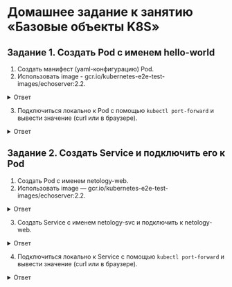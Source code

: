 # Домашнее задание к занятию «Базовые объекты K8S» 

## Задание 1. Создать Pod с именем hello-world

1. Создать манифест (yaml-конфигурацию) Pod.
2. Использовать image - gcr.io/kubernetes-e2e-test-images/echoserver:2.2.

<details>
<summary>Ответ</summary>
<br>

````   
netology@microk8s:~/k8s$ cat pod.yaml 
apiVersion: v1
kind: Pod
metadata:
  name: hello-word
spec:
  containers:
  - name: hello-word
    image: ealen/echo-server:0.8.10
    ports:
    - containerPort: 80
````   
Образ gcr.io/kubernetes-e2e-test-images/echoserver:2.2 не доступен для подключения из вне
вылетает с ошибкой:
 ````   
netology@microk8s:~$ kubectl -n default port-forward pods/hello-word 8080:80 --address 0.0.0.0   
Forwarding from 0.0.0.0:8080 -> 80   
Handling connection for 8080  
E1030 17:30:59.527542    3454 portforward.go:409] an error occurred forwarding 8080 -> 80: error forwarding port 80 to pod 598270c0f71576ee0cca6885167492bd8c6d63990ecc667b0afdd279d67ed04a, uid : failed to execute portforward in network namespace "/var/run/netns/cni-3ad752c2-b924-be3e-1fc6-9947beb6d0e6": failed to connect to localhost:80 inside namespace "598270c0f71576ee0cca6885167492bd8c6d63990ecc667b0afdd279d67ed04a", IPv4: dial tcp4 127.0.0.1:80: connect: connection refused IPv6 dial tcp6 [::1]:80: connect: connection refused 
error: lost connection to pod   

 ````   

</details>    

3. Подключиться локально к Pod с помощью `kubectl port-forward` и вывести значение (curl или в браузере).

<details>
<summary>Ответ</summary>
<br>

````   
netology@microk8s:~/k8s$ kubectl -n default port-forward pods/hello-word 8080:80 --address 0.0.0.0
Forwarding from 0.0.0.0:8080 -> 80
Handling connection for 8080

````   
````   
devops-netology git:(k8s_dz2) ✗ curl 158.160.112.205:8080
{"host":{"hostname":"158.160.112.205","ip":"::ffff:127.0.0.1","ips":[]},"http":{"method":"GET","baseUrl":"","originalUrl":"/","protocol":"http"},"request":{"params":{"0":"/"},"query":{},"cookies":{},"body":{},"headers":{"host":"158.160.112.205:8080","user-agent":"curl/8.1.2","accept":"*/*"}},"environment":{"PATH":"/usr/local/sbin:/usr/local/bin:/usr/sbin:/usr/bin:/sbin:/bin","HOSTNAME":"hello-word","NODE_VERSION":"18.18.2","YARN_VERSION":"1.22.19","KUBERNETES_PORT":"tcp://10.152.183.1:443","KUBERNETES_PORT_443_TCP":"tcp://10.152.183.1:443","KUBERNETES_PORT_443_TCP_PROTO":"tcp","KUBERNETES_PORT_443_TCP_PORT":"443","KUBERNETES_PORT_443_TCP_ADDR":"10.152.183.1","KUBERNETES_SERVICE_HOST":"10.152.183.1","KUBERNETES_SERVICE_PORT":"443","KUBERNETES_SERVICE_PORT_HTTPS":"443","HOME":"/root"}}%
````   

![Снимок экрана 2023-10-30 в 21 05 39](https://github.com/tomaevmax/devops-netology/assets/32243921/d7d01881-7a5e-45c5-ad10-65cba9babd5f)

</details>  

## Задание 2. Создать Service и подключить его к Pod

1. Создать Pod с именем netology-web.
2. Использовать image — gcr.io/kubernetes-e2e-test-images/echoserver:2.2.

<details>
<summary>Ответ</summary>
<br>

````   
netology@microk8s:~/k8s$ cat web.yaml 
apiVersion: v1
kind: Pod
metadata:
  name: netology-web
  labels:
    app: netology-web
spec:
  containers:
  - name: netology-web
    image: ealen/echo-server:0.8.10

````   

</details>   

3. Создать Service с именем netology-svc и подключить к netology-web.

<details>
<summary>Ответ</summary>
<br>

````   
netology@microk8s:~/k8s$ cat svc.yaml 
apiVersion: v1
kind: Service
metadata:
  name: netology-svc
spec:
  selector:
    app: netology-web
  ports:
    - protocol: TCP
      port: 80

````   

</details>   

4. Подключиться локально к Service с помощью `kubectl port-forward` и вывести значение (curl или в браузере).   

<details>
<summary>Ответ</summary>
<br>

````   
netology@microk8s:~/k8s$ kubectl port-forward svc/netology-svc 8888:80 --address 0.0.0.0
Forwarding from 0.0.0.0:8888 -> 80
Handling connection for 8888

````   
````   
 devops-netology git:(k8s_dz2) ✗ curl 158.160.112.205:8888
{"host":{"hostname":"158.160.112.205","ip":"::ffff:127.0.0.1","ips":[]},"http":{"method":"GET","baseUrl":"","originalUrl":"/","protocol":"http"},"request":{"params":{"0":"/"},"query":{},"cookies":{},"body":{},"headers":{"host":"158.160.112.205:8888","user-agent":"curl/8.1.2","accept":"*/*"}},"environment":{"PATH":"/usr/local/sbin:/usr/local/bin:/usr/sbin:/usr/bin:/sbin:/bin","HOSTNAME":"netology-web","NODE_VERSION":"18.18.2","YARN_VERSION":"1.22.19","NETOLOGY_SVC_PORT_80_TCP_ADDR":"10.152.183.240","KUBERNETES_SERVICE_HOST":"10.152.183.1","KUBERNETES_PORT_443_TCP_PROTO":"tcp","KUBERNETES_PORT_443_TCP_ADDR":"10.152.183.1","NETOLOGY_SVC_SERVICE_HOST":"10.152.183.240","NETOLOGY_SVC_PORT_80_TCP_PROTO":"tcp","NETOLOGY_SVC_PORT_80_TCP_PORT":"80","KUBERNETES_SERVICE_PORT_HTTPS":"443","NETOLOGY_SVC_SERVICE_PORT":"80","NETOLOGY_SVC_PORT":"tcp://10.152.183.240:80","KUBERNETES_SERVICE_PORT":"443","KUBERNETES_PORT_443_TCP":"tcp://10.152.183.1:443","NETOLOGY_SVC_PORT_80_TCP":"tcp://10.152.183.240:80","KUBERNETES_PORT":"tcp://10.152.183.1:443","KUBERNETES_PORT_443_TCP_PORT":"443","HOME":"/root"}}%  
````   

![Снимок экрана 2023-10-30 в 21 04 38](https://github.com/tomaevmax/devops-netology/assets/32243921/54178d56-f68e-4436-b2e4-9b4986723cb5)

</details>  

